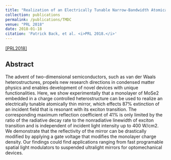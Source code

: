 ```yaml
---
title: "Realization of an Electrically Tunable Narrow-Bandwidth Atomically Thin Mirror Using Monolayer MoSe2"
collection: publications
permalink: /publications/TMDC
venue: "PRL 2018"
date: 2018-01-18 
citation: 'Patrick Back, et al. <i>PRL 2018.</i>'
---
```


[[PRL2018]](https://journals.aps.org/prl/abstract/10.1103/PhysRevLett.120.037401)

## Abstract
The advent of two-dimensional semiconductors, such as van der Waals heterostructures, propels new research directions in condensed matter physics and enables development of novel devices with unique functionalities. Here, we show experimentally that a monolayer of MoSe2 embedded in a charge controlled heterostructure can be used to realize an electrically tunable atomically thin mirror, which effects 87% extinction of an incident field that is resonant with its exciton transition. The corresponding maximum reflection coefficient of 41% is only limited by the ratio of the radiative decay rate to the nonradiative linewidth of exciton transition and is independent of incident light intensity up to 400 W/cm2. We demonstrate that the reflectivity of the mirror can be drastically modified by applying a gate voltage that modifies the monolayer charge density. Our findings could find applications ranging from fast programable spatial light modulators to suspended ultralight mirrors for optomechanical devices.
